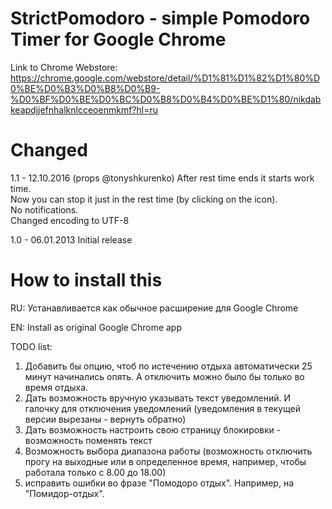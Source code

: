 # StrictPomodoro - simple Pomodoro Timer for Google Chrome
Link to Chrome Webstore: https://chrome.google.com/webstore/detail/%D1%81%D1%82%D1%80%D0%BE%D0%B3%D0%B8%D0%B9-%D0%BF%D0%BE%D0%BC%D0%B8%D0%B4%D0%BE%D1%80/nikdabkeapdjjefnhalknlcceoenmkmf?hl=ru


# Changed
1.1 - 12.10.2016 (props @tonyshkurenko)
After rest time ends it starts work time.  
Now you can stop it just in the rest time (by clicking on the icon).  
No notifications.  
Changed encoding to UTF-8  

1.0 - 06.01.2013 
Initial release

# How to install this

RU: Устанавливается как обычное расширение для Google Chrome 

EN: Install as original Google Chrome app

TODO list:

1. Добавить бы опцию, чтоб по истечению отдыха автоматически 25 минут начинались опять. А отключить можно было бы только во время отдыха.
2. Дать возможность вручную указывать текст уведомлений. И галочку для отключения уведомлений (уведомления в текущей версии вырезаны - вернуть обратно)
3. Дать возможность настроить свою страницу блокировки - возможность поменять текст
4. Возможность выбора диапазона работы (возможность отключить прогу на выходные или в определенное время, например, чтобы работала только с 8.00 до 18.00)
5. исправить ошибки во фразе "Помодоро отдых". Например, на "Помидор-отдых".
